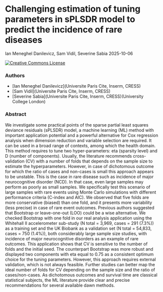 # Challenging estimation of tuning parameters in sPLSDR model to predict the incidence of rare diseases
Ian Meneghel Danilevicz, Sam Vidil, Severine Sabia
2025-10-06



[![Creative Commons License](https://i.creativecommons.org/l/by/4.0/80x15.png)](http://creativecommons.org/licenses/by/4.0/)

### Authors

- [Ian Meneghel Danilevicz](Universite Paris Cite, Inserm, CRESS)
- [Sam Vidil](Universite Paris Cite, Inserm, CRESS)
- [Severine Sabia](Universite Paris Cite, Inserm, CRESS)(University College London)
### Abstract

We investigate some practical points of the sparse partial least squares deviance residuals (sPLSDR) model, 
  a machine learning (ML) method with important application potential and a powerful alternative for Cox regression 
  analysis when dimension reduction and variable selection are required. It can be used in a broad range of 
  contexts, among which the health domain. This method requires to tune two hyper-parameters: eta (sparsity level) 
  and D (number of components). Usually, the literature recommends cross-validation (CV) with a number of folds 
  that depends on the sample size to estimate the hyperparameters. However, in case of dichotomous outcome for 
  which the ratio of cases and non-cases is small this approach appears to be unstable. This is the case in rare 
  disease such as incidence of major neurocognitive disorder (NCD). In that case, even large samples may perform 
  as poorly as small samples. We specifically test this scenario of large samples with rare events using Monte 
  Carlo simulations with different performance criteria (C-index and AIC). We observed that five folds are 
  more conservative (biased) than one fold, and it presents more variability (less precise) in case of rare 
  event outcomes. Previous authors suggested that Bootstrap or leave-one-out (LOO) could be a wise alternative. 
  We checked Bootstrap with one fold in our real analysis application using the Whitehall II accelerometer 
  sub-study (N total = 3,969,  cases = 291 (7.3%)) as a training set and the UK Biobank as a validation set 
  (N total = 54,833,  cases = 750 (1.4\%)), both considerably large sample size studies, with incidence of 
  major neurocognitive disorders as an example of rare outcomes. This application shows that CV is sensitive 
  to the number of folds and the initial seed. The counterpart Bootstrap was more robust and displayed two 
  components with eta equal to 0.75 as a consistent optimum choice for the tuning parameters. However, this 
  approach requires external validation, which is not always feasible. Further studies can better map the 
  ideal number of folds for CV depending on the sample size and the ratio of cases/non-cases. As dichotomous 
  outcomes and survival time are classical statistical subjects, the ML literature provide clear and precise 
  recommendations for several available dawn methods.

